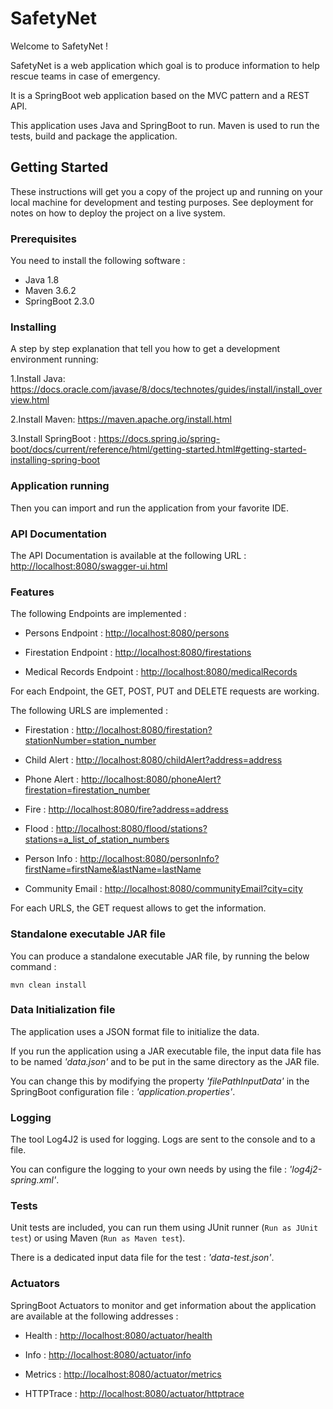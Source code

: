 # SafetyNet
Welcome to SafetyNet !

SafetyNet is a web application which goal is to produce information to help rescue teams in case of emergency.

It is a SpringBoot web application based on the MVC pattern and a REST API.

This application uses Java and SpringBoot to run. Maven is used to run the tests, build and package the application.

## Getting Started

These instructions will get you a copy of the project up and running on your local machine for development and testing purposes. See deployment for notes on how to deploy the project on a live system.

### Prerequisites

You need to install the following software :

- Java 1.8
- Maven 3.6.2
- SpringBoot 2.3.0

### Installing

A step by step explanation that tell you how to get a development environment running:

1.Install Java:
<https://docs.oracle.com/javase/8/docs/technotes/guides/install/install_overview.html>

2.Install Maven:
<https://maven.apache.org/install.html>

3.Install SpringBoot :
<https://docs.spring.io/spring-boot/docs/current/reference/html/getting-started.html#getting-started-installing-spring-boot>

### Application running

Then you can import and run the application from your favorite IDE.

### API Documentation

The API Documentation is available at the following URL : <http://localhost:8080/swagger-ui.html>


### Features
The following Endpoints are implemented :

- Persons Endpoint : <http://localhost:8080/persons>

- Firestation Endpoint : <http://localhost:8080/firestations>

- Medical Records Endpoint : <http://localhost:8080/medicalRecords>

For each Endpoint, the GET, POST, PUT and DELETE requests are working.

The following URLS are implemented :

- Firestation : <http://localhost:8080/firestation?stationNumber=station_number>

- Child Alert : <http://localhost:8080/childAlert?address=address>

- Phone Alert : <http://localhost:8080/phoneAlert?firestation=firestation_number>

- Fire : <http://localhost:8080/fire?address=address>

- Flood : <http://localhost:8080/flood/stations?stations=a_list_of_station_numbers>

- Person Info : <http://localhost:8080/personInfo?firstName=firstName&lastName=lastName>

- Community Email : <http://localhost:8080/communityEmail?city=city>

For each URLS, the GET request allows to get the information.

### Standalone executable JAR file

You can produce a standalone executable JAR file, by running the below command :

`mvn clean install`

### Data Initialization file

The application uses a JSON format file to initialize the data. 

If you run the application using a JAR executable file, the input data file has to be named *'data.json'* and to be put in the same directory as the JAR file. 

You can change this by modifying the property *'filePathInputData'* in the SpringBoot configuration file : *'application.properties'*.

### Logging

The tool Log4J2 is used for logging. Logs are sent to the console and to a file.

You can configure the logging to your own needs by using the file : *'log4j2-spring.xml'*.

### Tests

Unit tests are included, you can run them using JUnit runner (`Run as JUnit test`) or using Maven (`Run as Maven test`).

There is a dedicated input data file for the test : *'data-test.json'*.

### Actuators

SpringBoot Actuators to monitor and get information about the application are available at the following addresses :

- Health : <http://localhost:8080/actuator/health>

- Info : <http://localhost:8080/actuator/info>

- Metrics : <http://localhost:8080/actuator/metrics>

- HTTPTrace : <http://localhost:8080/actuator/httptrace>
